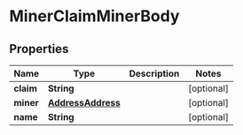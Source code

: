 # MinerClaimMinerBody

## Properties
Name | Type | Description | Notes
------------ | ------------- | ------------- | -------------
**claim** | **String** |  |  [optional]
**miner** | [**AddressAddress**](AddressAddress.md) |  |  [optional]
**name** | **String** |  |  [optional]
